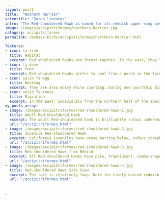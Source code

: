 ```yaml
---
layout: post1
title:  "Nothern Harrier"
scientific: "Buteo lineatus"
intro: "The Red-shouldered Hawk is named for its reddish upper wing coverts, or shoulders. The lineatus in its name means striped in Latin, referring to its black-and-white-banded tail and finely barred reddish breast. Another distinctive field mark: translucent wing crescents, or windows, near the base of the wingtips, visible when the bird soars or glides overhead. This attractive raptor is smaller and slimmer than the more widespread Red-tailed Hawk, almost resembling an accipiter such as the Cooper's Hawk. The male and female red-shouldered hawk have similar plumage, but the female is noticeably larger than the male. There are 5 subspecies, the range of B.I. elegans is southern Oregan to Baja California."
image: /images/accipitriformes/northern-harrier.jpg
catagory: accipitriformes
permalink: /mohave-birds/accipitriformes/northern-harrier.html

features:
- icon: fa-tree
  title: Habitat
  excerpt: Red-shouldered hawks are forest raptors. In the east, they live in bottomland hardwood stands, flooded deciduous swamps, and upland mixed deciduous–conifer forests. They tend to live in stands with an open subcanopy, which makes hunting easier. They are not exclusively birds of deep forest, though; one can find red-shouldered hawks in some suburban areas where houses or other buildings are mixed into woodlands. In the west, they live in riparian and oak woodlands, and also in eucalyptus groves and some residential areas.
- icon: fa-dove
  title: Food
  excerpt: Red-shouldered Hawks prefer to hunt from a perch in the forest understory; they also fly low through the forest, pouncing on prey in a stealthy surprise attack. Aquatic and semi-aquatic animals, particularly frogs, small fish, snakes, and crayfish, are mainstays of the Red-shouldered diet, but the birds will also catch lizards, rodents, smaller birds, and large insects.
- icon: solid fa-egg
  title: Nesting
  excerpt: They are also noisy while courting. During one courtship display, a pair soars in broad circles while giving a series of three to four screaming kee-aah calls. Males also vocalize during a solo display, circling high into the air, then descending in a steep dive, followed by a rapid, spiraling ascent. After mating, both birds of a pair build a large stick nest, which they often reuse from year to year. Red-shouldered hawks only have one brood per season and usually lay two to five eggs. Both parents aggressively defend the nest and incubate the eggs. The female broods the chicks during their nestling stage, while the male brings food to the nest. Both parents feed the young after they fledge.
- icon: solid fa-route
  title: Migration
  excerpt: In the East, individuals from the northern half of the species’ range are migratory. In the West, most populations are sedentary. Birds in central and southern states don't tend to migrate, although some Red-shouldered Hawks do spend winters in Mexico. Birds on the West Coast are mostly nonmigratory.
my_posts_array:
- image: /images/accipitriformes/red-shouldered-hawk-1.jpg
  title: Adult Red-Shouldered Hawk
  excerpt: The adult Red-shouldered hawk is brilliantly rufous underneath with faint white barring below and fine dark streaking on body. 
  url: "/accipitriformes.html"
- image: /images/accipitriformes/red-shouldered-hawk-2.jpg
  title: Juvenile Red-shouldered Hawk
  excerpt: California juveniles have dense barring below, rufous streaked breast and adult like flight feathers.
  url: "/accipitriformes.html"
- image: /images/accipitriformes/red-shouldered-hawk-3.jpg
  title: Red-shouldered Hawk from Behind
  excerpt: All Red-shouldered hawks have pale, translucent, comma-shaped markings across the outer wing. Pale commas are obvious from above and from below when backlit. The tail is boldly banded black and white.
  url: "/accipitriformes.html"
- image: /images/accipitriformes/red-shouldered-hawk-4.jpg
  title: Red-Shouldered Hawk Side View
  excerpt: The tail is relatively long. Note the finely barred reddish chest.
  url: "/accipitriformes.html"
---
```



<p>
.</p>